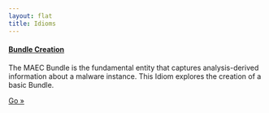 ---layout: flattitle: Idioms---<div class="row">  <div class="col-md-6">    <div class="well">      <h4><a href="bundle_creation">Bundle Creation</a></h4>      <p>The MAEC Bundle is the fundamental entity that captures analysis-derived information about a malware instance. This Idiom explores the creation of a basic Bundle.</p>      <a class="btn btn-primary" href="bundle_creation">Go »</a>    </div>  </div></div>